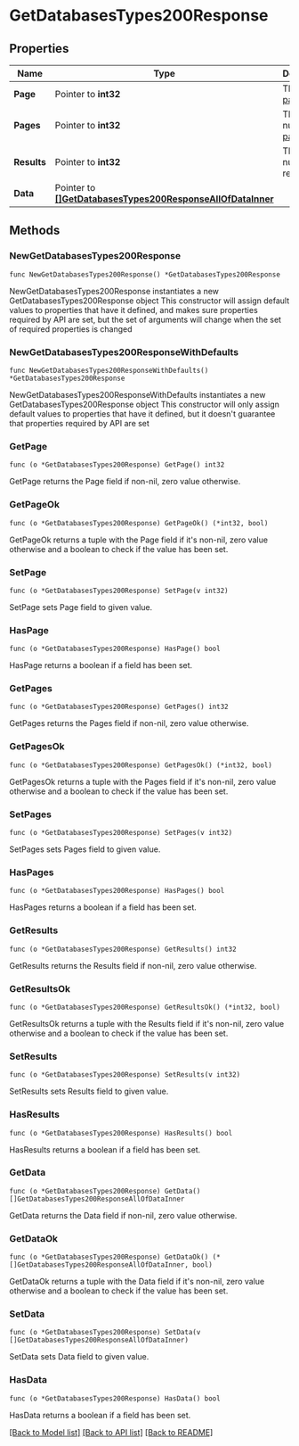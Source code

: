 # GetDatabasesTypes200Response

## Properties

Name | Type | Description | Notes
------------ | ------------- | ------------- | -------------
**Page** | Pointer to **int32** | The current [page](https://techdocs.akamai.com/linode-api/reference/pagination). | [optional] [readonly] 
**Pages** | Pointer to **int32** | The total number of [pages](https://techdocs.akamai.com/linode-api/reference/pagination). | [optional] [readonly] 
**Results** | Pointer to **int32** | The total number of results. | [optional] [readonly] 
**Data** | Pointer to [**[]GetDatabasesTypes200ResponseAllOfDataInner**](GetDatabasesTypes200ResponseAllOfDataInner.md) |  | [optional] 

## Methods

### NewGetDatabasesTypes200Response

`func NewGetDatabasesTypes200Response() *GetDatabasesTypes200Response`

NewGetDatabasesTypes200Response instantiates a new GetDatabasesTypes200Response object
This constructor will assign default values to properties that have it defined,
and makes sure properties required by API are set, but the set of arguments
will change when the set of required properties is changed

### NewGetDatabasesTypes200ResponseWithDefaults

`func NewGetDatabasesTypes200ResponseWithDefaults() *GetDatabasesTypes200Response`

NewGetDatabasesTypes200ResponseWithDefaults instantiates a new GetDatabasesTypes200Response object
This constructor will only assign default values to properties that have it defined,
but it doesn't guarantee that properties required by API are set

### GetPage

`func (o *GetDatabasesTypes200Response) GetPage() int32`

GetPage returns the Page field if non-nil, zero value otherwise.

### GetPageOk

`func (o *GetDatabasesTypes200Response) GetPageOk() (*int32, bool)`

GetPageOk returns a tuple with the Page field if it's non-nil, zero value otherwise
and a boolean to check if the value has been set.

### SetPage

`func (o *GetDatabasesTypes200Response) SetPage(v int32)`

SetPage sets Page field to given value.

### HasPage

`func (o *GetDatabasesTypes200Response) HasPage() bool`

HasPage returns a boolean if a field has been set.

### GetPages

`func (o *GetDatabasesTypes200Response) GetPages() int32`

GetPages returns the Pages field if non-nil, zero value otherwise.

### GetPagesOk

`func (o *GetDatabasesTypes200Response) GetPagesOk() (*int32, bool)`

GetPagesOk returns a tuple with the Pages field if it's non-nil, zero value otherwise
and a boolean to check if the value has been set.

### SetPages

`func (o *GetDatabasesTypes200Response) SetPages(v int32)`

SetPages sets Pages field to given value.

### HasPages

`func (o *GetDatabasesTypes200Response) HasPages() bool`

HasPages returns a boolean if a field has been set.

### GetResults

`func (o *GetDatabasesTypes200Response) GetResults() int32`

GetResults returns the Results field if non-nil, zero value otherwise.

### GetResultsOk

`func (o *GetDatabasesTypes200Response) GetResultsOk() (*int32, bool)`

GetResultsOk returns a tuple with the Results field if it's non-nil, zero value otherwise
and a boolean to check if the value has been set.

### SetResults

`func (o *GetDatabasesTypes200Response) SetResults(v int32)`

SetResults sets Results field to given value.

### HasResults

`func (o *GetDatabasesTypes200Response) HasResults() bool`

HasResults returns a boolean if a field has been set.

### GetData

`func (o *GetDatabasesTypes200Response) GetData() []GetDatabasesTypes200ResponseAllOfDataInner`

GetData returns the Data field if non-nil, zero value otherwise.

### GetDataOk

`func (o *GetDatabasesTypes200Response) GetDataOk() (*[]GetDatabasesTypes200ResponseAllOfDataInner, bool)`

GetDataOk returns a tuple with the Data field if it's non-nil, zero value otherwise
and a boolean to check if the value has been set.

### SetData

`func (o *GetDatabasesTypes200Response) SetData(v []GetDatabasesTypes200ResponseAllOfDataInner)`

SetData sets Data field to given value.

### HasData

`func (o *GetDatabasesTypes200Response) HasData() bool`

HasData returns a boolean if a field has been set.


[[Back to Model list]](../README.md#documentation-for-models) [[Back to API list]](../README.md#documentation-for-api-endpoints) [[Back to README]](../README.md)


